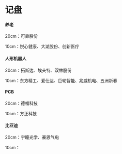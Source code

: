 # 记盘

#### 养老

20cm：可靠股份

10cm：悦心健康、大湖股份、创新医疗

#### 人形机器人

20cm：拓斯达、埃夫特、双林股份

10cm：东方精工、爱仕达、巨轮智能、兆威机电、五洲新春

#### PCB

20cm：德福科技

10cm：方正科技



#### 比亚迪

20cm：宇瞳光学、豪恩气电

10cm：
